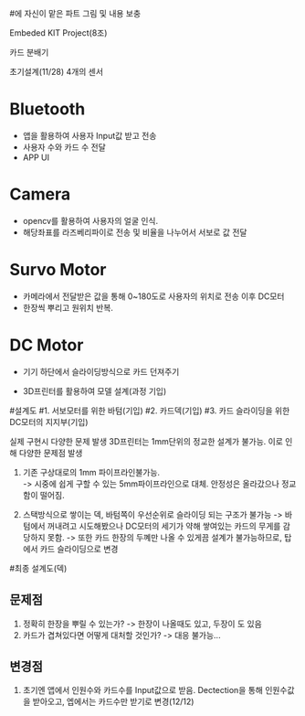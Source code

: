 #에 자신이 맡은 파트 그림 및 내용 보충

Embeded KIT Project(8조)

카드 분배기

초기설계(11/28)
4개의 센서 
# Bluetooth 
- 앱을 활용하여 사용자 Input값 받고 전송
- 사용자 수와 카드 수 전달 
- APP UI
# Camera
- opencv를 활용하여 사용자의 얼굴 인식. 
- 해당좌표를 라즈베리파이로 전송 및 비율을 나누어서 서보로 값 전달
# Survo Motor
- 카메라에서 전달받은 값을 통해 0~180도로 사용자의 위치로 전송 이후 DC모터
- 한장씩 뿌리고 원위치 반복.

# DC Motor
- 기기 하단에서 슬라이딩방식으로 카드 던져주기

* 3D프린터를 활용하여 모델 설계(과정 기입)

#설계도
#1. 서보모터를 위한 바텀(기입)
#2. 카드덱(기입)
#3. 카드 슬라이딩을 위한 DC모터의 지지부(기입)

실제 구현시 다양한 문제 발생
3D프린터는 1mm단위의 정교한 설계가 불가능. 이로 인해 다양한 문제점 발생

1. 기존 구상대로의 1mm 파이프라인불가능.  
-> 시중에 쉽게 구할 수 있는 5mm파이프라인으로 대체. 안정성은 올라갔으나 정교함이 떨어짐.

2. 스택방식으로 쌓이는 덱, 바텀쪽이 우선순위로 슬라이딩 되는 구조가 불가능
-> 바텀에서 꺼내려고 시도해봤으나 DC모터의 세기가 약해 쌓여있는 카드의 무게를 감당하지 못함. 
-> 또한 카드 한장의 두꼐만 나올 수 있게끔 설계가 불가능하므로, 탑에서 카드 슬라이딩으로 변경 

#최종 설계도(덱) 

## 문제점
1) 정확히 한장을 뿌릴 수 있는가?
-> 한장이 나올때도 있고, 두장이 도 있음
2) 카드가 겹쳐있다면 어떻게 대처할 것인가?
-> 대응 불가능...


## 변경점
1. 초기엔 앱에서 인원수와 카드수를 Input값으로 받음. 
Dectection을 통해 인원수값을 받아오고, 엡에서는 카드수만 받기로 변경(12/12)
   
